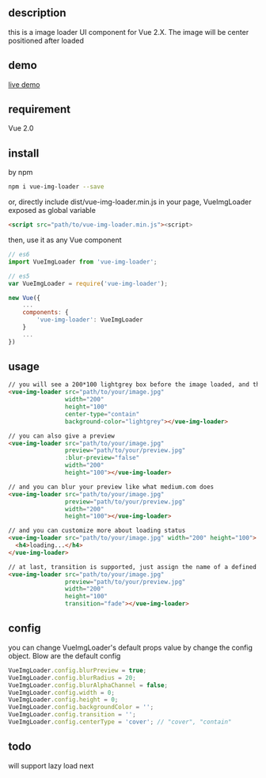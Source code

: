 ## description

this is a image loader UI component for Vue 2.X. The image will be center positioned after loaded

## demo

[live demo][1]

## requirement

Vue 2.0

## install

by npm

```bash
npm i vue-img-loader --save
```

or, directly include dist/vue-img-loader.min.js in your page, VueImgLoader exposed as global variable

```html
<script src="path/to/vue-img-loader.min.js"><script>
```

then, use it as any Vue component

```js
// es6
import VueImgLoader from 'vue-img-loader';

// es5
var VueImgLoader = require('vue-img-loader');

new Vue({
    ...
    components: {
        'vue-img-loader': VueImgLoader
    }
    ...
})
```

## usage

```html
// you will see a 200*100 lightgrey box before the image loaded, and the loaded image will be displayed in the same size
<vue-img-loader src="path/to/your/image.jpg"
                width="200"
                height="100"
                center-type="contain"
                background-color="lightgrey"></vue-img-loader>

// you can also give a preview
<vue-img-loader src="path/to/your/image.jpg"
                preview="path/to/your/preview.jpg"
                :blur-preview="false"
                width="200"
                height="100"></vue-img-loader>

// and you can blur your preview like what medium.com does
<vue-img-loader src="path/to/your/image.jpg"
                preview="path/to/your/preview.jpg"
                width="200"
                height="100"></vue-img-loader>

// and you can customize more about loading status
<vue-img-loader src="path/to/your/image.jpg" width="200" height="100">
  <h4>loading...</h4>
</vue-img-loader>

// at last, transition is supported, just assign the name of a defined vue transition
<vue-img-loader src="path/to/your/image.jpg"
                preview="path/to/your/preview.jpg"
                width="200"
                height="100"
                transition="fade"></vue-img-loader>
```

## config

you can change VueImgLoader's default props value by change the config object. Blow are the default config

```js
VueImgLoader.config.blurPreview = true;
VueImgLoader.config.blurRadius = 20;
VueImgLoader.config.blurAlphaChannel = false;
VueImgLoader.config.width = 0;
VueImgLoader.config.height = 0;
VueImgLoader.config.backgroundColor = '';
VueImgLoader.config.transition = '';
VueImgLoader.config.centerType = 'cover'; // "cover", "contain"
```

## todo

will support lazy load next



[1]: http://demo.jackyang.me/vue-img-loader/index.html
